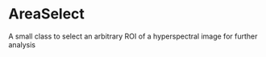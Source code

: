 # AreaSelect
A small class to select an arbitrary ROI of a hyperspectral image for further analysis
